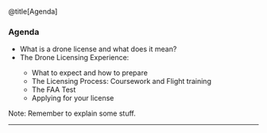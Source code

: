 <div class="slide-bg-style-left"></div><div class="slide-bg-style-right"></div>

@title[Agenda]
### Agenda
<ul>
<li class="fragment">What is a drone license and what does it mean?</li>
<li class="fragment">The Drone Licensing Experience:</li>
  <ul>
    <li class="fragment">What to expect and how to prepare</li>
    <li class="fragment">The Licensing Process: Coursework and Flight training</li>
    <li class="fragment">The FAA Test</li>
    <li class="fragment">Applying for your license</li>
  </ul>

</ul>

Note:
Remember to explain some stuff.

---
